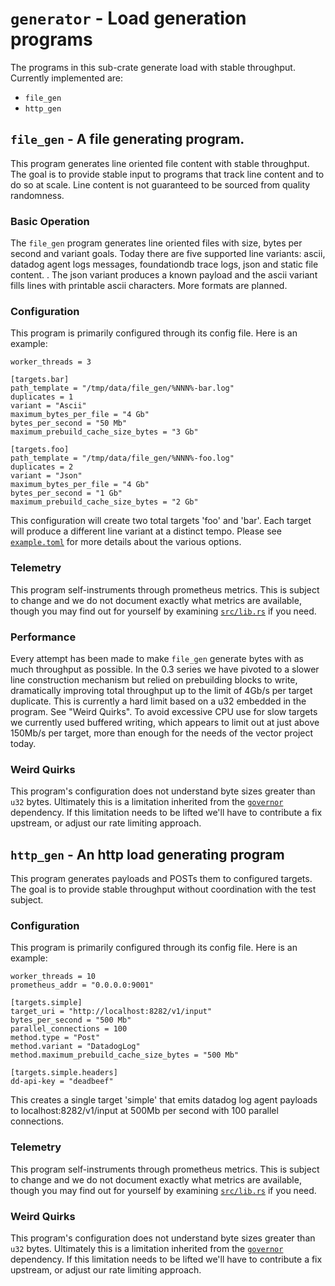 # `generator` - Load generation programs

The programs in this sub-crate generate load with stable throughput. Currently
implemented are:

* `file_gen`
* `http_gen`

## `file_gen` - A file generating program.

This program generates line oriented file content with stable throughput. The
goal is to provide stable input to programs that track line content and to do so
at scale. Line content is not guaranteed to be sourced from quality randomness.

### Basic Operation

The `file_gen` program generates line oriented files with size, bytes per second
and variant goals. Today there are five supported line variants: ascii, datadog
agent logs messages, foundationdb trace logs, json and static file content.
. The json variant produces a known payload and the ascii variant fills lines
with printable ascii characters. More formats are planned.

### Configuration

This program is primarily configured through its config file. Here is an
example:

```
worker_threads = 3

[targets.bar]
path_template = "/tmp/data/file_gen/%NNN%-bar.log"
duplicates = 1
variant = "Ascii"
maximum_bytes_per_file = "4 Gb"
bytes_per_second = "50 Mb"
maximum_prebuild_cache_size_bytes = "3 Gb"

[targets.foo]
path_template = "/tmp/data/file_gen/%NNN%-foo.log"
duplicates = 2
variant = "Json"
maximum_bytes_per_file = "4 Gb"
bytes_per_second = "1 Gb"
maximum_prebuild_cache_size_bytes = "2 Gb"
```

This configuration will create two total targets 'foo' and 'bar'. Each
target will produce a different line variant at a distinct tempo. Please see
[`example.toml`](./example.toml) for more details about the various options.

### Telemetry

This program self-instruments through prometheus metrics. This is subject to
change and we do not document exactly what metrics are available, though you may
find out for yourself by examining [`src/lib.rs`](./src/lib.rs) if you need.

### Performance

Every attempt has been made to make `file_gen` generate bytes with as much
throughput as possible. In the 0.3 series we have pivoted to a slower line
construction mechanism but relied on prebuilding blocks to write, dramatically
improving total throughput up to the limit of 4Gb/s per target duplicate. This
is currently a hard limit based on a u32 embedded in the program. See "Weird
Quirks". To avoid excessive CPU use for slow targets we currently used buffered
writing, which appears to limit out at just above 150Mb/s per target, more than
enough for the needs of the vector project today.

### Weird Quirks

This program's configuration does not understand byte sizes greater than `u32`
bytes. Ultimately this is a limitation inherited from the
[`governor`](https://github.com/antifuchs/governor) dependency. If this
limitation needs to be lifted we'll have to contribute a fix upstream, or adjust
our rate limiting approach.

## `http_gen` - An http load generating program

This program generates payloads and POSTs them to configured targets. The goal
is to provide stable throughput without coordination with the test subject.

### Configuration

This program is primarily configured through its config file. Here is an
example:

```
worker_threads = 10
prometheus_addr = "0.0.0.0:9001"

[targets.simple]
target_uri = "http://localhost:8282/v1/input"
bytes_per_second = "500 Mb"
parallel_connections = 100
method.type = "Post"
method.variant = "DatadogLog"
method.maximum_prebuild_cache_size_bytes = "500 Mb"

[targets.simple.headers]
dd-api-key = "deadbeef"
```

This creates a single target 'simple' that emits datadog log agent payloads to
localhost:8282/v1/input at 500Mb per second with 100 parallel connections.

### Telemetry

This program self-instruments through prometheus metrics. This is subject to
change and we do not document exactly what metrics are available, though you may
find out for yourself by examining [`src/lib.rs`](./src/lib.rs) if you need.

### Weird Quirks

This program's configuration does not understand byte sizes greater than `u32`
bytes. Ultimately this is a limitation inherited from the
[`governor`](https://github.com/antifuchs/governor) dependency. If this
limitation needs to be lifted we'll have to contribute a fix upstream, or adjust
our rate limiting approach.
